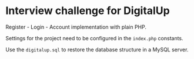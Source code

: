 # Interview challenge for DigitalUp

Register - Login - Account implementation with plain PHP.

Settings for the project need to be configured in the `index.php` constants.

Use the `digitalup.sql` to restore the database structure in a MySQL server.
